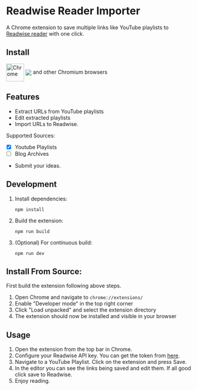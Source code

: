 # Readwise Reader Importer

A Chrome extension to save multiple links like YouTube playlists to [Readwise reader](https://readwise.io/read) with one click.

## Install

[link-chrome]: https://chromewebstore.google.com/detail/readwise-reader-importer/biaidjfcmkeeiidenndhkdaldkljaipi 'Version published on Chrome Web Store'
[<img src="https://raw.githubusercontent.com/alrra/browser-logos/90fdf03c/src/chrome/chrome.svg" width="48" alt="Chrome" valign="middle">][link-chrome] [<img valign="middle" src="https://img.shields.io/chrome-web-store/v/hlepfoohegkhhmjieoechaddaejaokhf.svg?label=%20">][link-chrome] and other Chromium browsers

## Features

- Extract URLs from YouTube playlists
- Edit extracted playlists
- Import URLs to Readwise.


Supported Sources:
- [x] Youtube Playlists
- [ ] Blog Archives
- Submit your ideas.

## Development

1. Install dependencies:

   ```
   npm install
   ```

2. Build the extension:

   ```
   npm run build
   ```

3. (Optional) For continuous build:

   ```
   npm run dev
   ```

## Install From Source:

First build the extension following above steps.

1. Open Chrome and navigate to `chrome://extensions/`
2. Enable "Developer mode" in the top right corner
3. Click "Load unpacked" and select the extension directory
4. The extension should now be installed and visible in your browser

## Usage

1. Open the extension from the top bar in Chrome.
2. Configure your Readwise API key. You can get the token from [here](https://readwise.io/access_token).
3. Navigate to a YouTube Playlist. Click on the extension and press Save.
4. In the editor you can see the links being saved and edit them. If all good click save to Readwise.
5. Enjoy reading.

